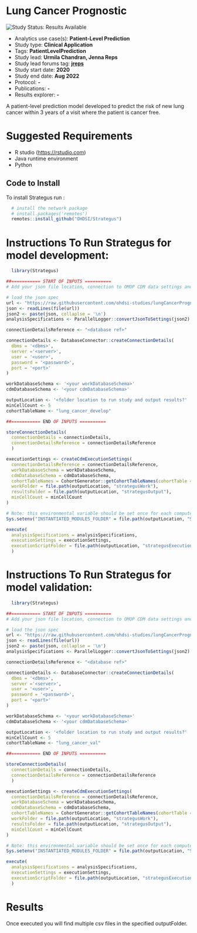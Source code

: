 Lung Cancer Prognostic
=============

<img src="https://img.shields.io/badge/Study%20Status-Results%20Available-yellow.svg" alt="Study Status: Results Available">

- Analytics use case(s): **Patient-Level Prediction**
- Study type: **Clinical Application**
- Tags: **PatientLevelPrediction**
- Study lead: **Urmila Chandran, Jenna Reps**
- Study lead forums tag: **[jreps](https://forums.ohdsi.org/u/jreps)**
- Study start date: **2020**
- Study end date: **Aug 2022**
- Protocol: **-**
- Publications: **-**
- Results explorer: **-**

A patient-level prediction model developed to predict the risk of new lung cancer within 3 years of a visit where the patient is cancer free.

Suggested Requirements
===================
- R studio (https://rstudio.com)
- Java runtime environment
- Python

## Code to Install

To install Strategus run :

```r
  # install the network package
  # install.packages('remotes')
  remotes::install_github("OHDSI/Strategus")
```

Instructions To Run Strategus for model development:
===================

```r
  library(Strategus)

##=========== START OF INPUTS ==========
# Add your json file location, connection to OMOP CDM data settings and 

# load the json spec
url <- "https://raw.githubusercontent.com/ohdsi-studies/lungCancerPrognostic/develop/inst/model_development.json"
json <- readLines(file(url))
json2 <- paste(json, collaplse = '\n')
analysisSpecifications <- ParallelLogger::convertJsonToSettings(json2)

connectionDetailsReference <- "<database ref>"

connectionDetails <- DatabaseConnector::createConnectionDetails(
  dbms = '<dbms>',
  server ='<server>',
  user = '<user>',
  password = '<password>',
  port = '<port>'
)

workDatabaseSchema <- '<your workDatabaseSchema>'
cdmDatabaseSchema <- '<your cdmDatabaseSchema>'

outputLocation <- '<folder location to run study and output results?'
minCellCount <- 5
cohortTableName <- "lung_cancer_develop"

##=========== END OF INPUTS ==========

storeConnectionDetails(
  connectionDetails = connectionDetails,
  connectionDetailsReference = connectionDetailsReference
  )

executionSettings <- createCdmExecutionSettings(
  connectionDetailsReference = connectionDetailsReference,
  workDatabaseSchema = workDatabaseSchema,
  cdmDatabaseSchema = cdmDatabaseSchema,
  cohortTableNames = CohortGenerator::getCohortTableNames(cohortTable = cohortTableName),
  workFolder = file.path(outputLocation, "strategusWork"),
  resultsFolder = file.path(outputLocation, "strategusOutput"),
  minCellCount = minCellCount
)

# Note: this environmental variable should be set once for each compute node
Sys.setenv("INSTANTIATED_MODULES_FOLDER" = file.path(outputLocation, "StrategusInstantiatedModules"))

execute(
  analysisSpecifications = analysisSpecifications,
  executionSettings = executionSettings,
  executionScriptFolder = file.path(outputLocation, "strategusExecution")
  )
```


Instructions To Run Strategus for model validation:
===================

```r
  library(Strategus)

##=========== START OF INPUTS ==========
# Add your json file location, connection to OMOP CDM data settings and 

# load the json spec
url <- "https://raw.githubusercontent.com/ohdsi-studies/lungCancerPrognostic/develop/inst/model_validation.json"
json <- readLines(file(url))
json2 <- paste(json, collaplse = '\n')
analysisSpecifications <- ParallelLogger::convertJsonToSettings(json2)

connectionDetailsReference <- "<database ref>"

connectionDetails <- DatabaseConnector::createConnectionDetails(
  dbms = '<dbms>',
  server ='<server>',
  user = '<user>',
  password = '<password>',
  port = '<port>'
)

workDatabaseSchema <- '<your workDatabaseSchema>'
cdmDatabaseSchema <- '<your cdmDatabaseSchema>'

outputLocation <- '<folder location to run study and output results?'
minCellCount <- 5
cohortTableName <- "lung_cancer_val"

##=========== END OF INPUTS ==========

storeConnectionDetails(
  connectionDetails = connectionDetails,
  connectionDetailsReference = connectionDetailsReference
  )

executionSettings <- createCdmExecutionSettings(
  connectionDetailsReference = connectionDetailsReference,
  workDatabaseSchema = workDatabaseSchema,
  cdmDatabaseSchema = cdmDatabaseSchema,
  cohortTableNames = CohortGenerator::getCohortTableNames(cohortTable = cohortTableName),
  workFolder = file.path(outputLocation, "strategusWork"),
  resultsFolder = file.path(outputLocation, "strategusOutput"),
  minCellCount = minCellCount
)

# Note: this environmental variable should be set once for each compute node
Sys.setenv("INSTANTIATED_MODULES_FOLDER" = file.path(outputLocation, "StrategusInstantiatedModules"))

execute(
  analysisSpecifications = analysisSpecifications,
  executionSettings = executionSettings,
  executionScriptFolder = file.path(outputLocation, "strategusExecution")
  )
```

Results
========================================================
Once executed you will find multiple csv files in the specified outputFolder.
